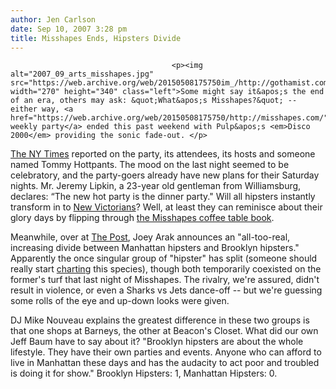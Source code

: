 ```yaml
---
author: Jen Carlson
date: Sep 10, 2007 3:28 pm
title: Misshapes Ends, Hipsters Divide
---
```


	
										<p><img alt="2007_09_arts_misshapes.jpg" src="https://web.archive.org/web/20150508175750im_/http://gothamist.com/attachments/arts_jen/2007_09_arts_misshapes.jpg" width="270" height="340" class="left">Some might say it&apos;s the end of an era, others may ask: &quot;What&apos;s Misshapes?&quot; -- either way, <a href="https://web.archive.org/web/20150508175750/http://misshapes.com/">the weekly party</a> ended this past weekend with Pulp&apos;s <em>Disco 2000</em> providing the sonic fade-out. </p>

<p><a href="https://web.archive.org/web/20150508175750/http://www.nytimes.com/2007/09/10/arts/10miss.html?ref=nyregion">The NY Times</a> reported on the party, its attendees, its hosts and someone named Tommy Hottpants. The mood on the last night seemed to be celebratory, and the party-goers already have new plans for their Saturday nights. Mr. Jeremy Lipkin, a 23-year old gentleman from Williamsburg, declares: &#x201C;The new hot party is the dinner party.&quot; Will all hipsters instantly transform in to <a href="https://web.archive.org/web/20150508175750/http://gothamist.com/2007/07/12/new_victorians.php">New Victorians</a>? Well, at least they can reminisce about their glory days by flipping through <a href="https://web.archive.org/web/20150508175750/http://www.amazon.com/Misshapes-Geordon-Nicol/dp/1576873811">the Misshapes coffee table book</a>. </p>

<p>Meanwhile, over at <a href="https://web.archive.org/web/20150508175750/http://www.nypost.com/seven/09092007/entertainment/a_river_runs_through_them.htm?page=1">The Post</a>, Joey Arak announces an &quot;all-too-real, increasing divide between Manhattan hipsters and Brooklyn hipsters.&quot; Apparently the once singular group of &quot;hipster&quot; has split (someone should really start <a href="https://web.archive.org/web/20150508175750/http://en.wikipedia.org/wiki/Scientific_classification">charting</a> this species), though both temporarily coexisted on the former&apos;s turf that last night of Misshapes. The rivalry, we&apos;re assured, didn&apos;t result in violence, or even a Sharks vs Jets dance-off -- but we&apos;re guessing some rolls of the eye and up-down looks were given. </p>

<p>DJ Mike Nouveau explains the greatest difference in these two groups is that one shops at Barneys, the other at Beacon&apos;s Closet. What did our own Jeff Baum have to say about it? &quot;Brooklyn hipsters are about the whole lifestyle. They have their own parties and events. Anyone who can afford to live in Manhattan these days and has the audacity to act poor and troubled is doing it for show.&quot; Brooklyn Hipsters: 1, Manhattan Hipsters: 0.</p>					
										
									
				